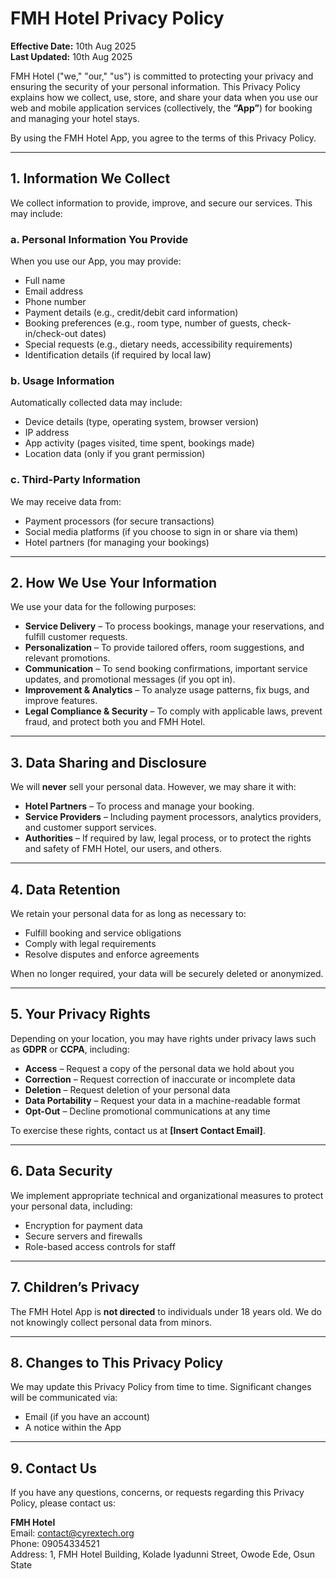# FMH Hotel Privacy Policy

**Effective Date:** 10th Aug 2025  
**Last Updated:** 10th Aug 2025  

FMH Hotel ("we," "our," "us") is committed to protecting your privacy and ensuring the security of your personal information. This Privacy Policy explains how we collect, use, store, and share your data when you use our web and mobile application services (collectively, the **“App”**) for booking and managing your hotel stays.

By using the FMH Hotel App, you agree to the terms of this Privacy Policy.

---

## 1. Information We Collect

We collect information to provide, improve, and secure our services. This may include:

### a. Personal Information You Provide
When you use our App, you may provide:

- Full name  
- Email address  
- Phone number  
- Payment details (e.g., credit/debit card information)  
- Booking preferences (e.g., room type, number of guests, check-in/check-out dates)  
- Special requests (e.g., dietary needs, accessibility requirements)  
- Identification details (if required by local law)  

### b. Usage Information
Automatically collected data may include:

- Device details (type, operating system, browser version)  
- IP address  
- App activity (pages visited, time spent, bookings made)  
- Location data (only if you grant permission)  

### c. Third-Party Information
We may receive data from:

- Payment processors (for secure transactions)  
- Social media platforms (if you choose to sign in or share via them)  
- Hotel partners (for managing your bookings)  

---

## 2. How We Use Your Information

We use your data for the following purposes:

- **Service Delivery** – To process bookings, manage your reservations, and fulfill customer requests.  
- **Personalization** – To provide tailored offers, room suggestions, and relevant promotions.  
- **Communication** – To send booking confirmations, important service updates, and promotional messages (if you opt in).  
- **Improvement & Analytics** – To analyze usage patterns, fix bugs, and improve features.  
- **Legal Compliance & Security** – To comply with applicable laws, prevent fraud, and protect both you and FMH Hotel.  

---

## 3. Data Sharing and Disclosure

We will **never** sell your personal data. However, we may share it with:

- **Hotel Partners** – To process and manage your booking.  
- **Service Providers** – Including payment processors, analytics providers, and customer support services.  
- **Authorities** – If required by law, legal process, or to protect the rights and safety of FMH Hotel, our users, and others.  

---

## 4. Data Retention

We retain your personal data for as long as necessary to:

- Fulfill booking and service obligations  
- Comply with legal requirements  
- Resolve disputes and enforce agreements  

When no longer required, your data will be securely deleted or anonymized.

---

## 5. Your Privacy Rights

Depending on your location, you may have rights under privacy laws such as **GDPR** or **CCPA**, including:

- **Access** – Request a copy of the personal data we hold about you  
- **Correction** – Request correction of inaccurate or incomplete data  
- **Deletion** – Request deletion of your personal data  
- **Data Portability** – Request your data in a machine-readable format  
- **Opt-Out** – Decline promotional communications at any time  

To exercise these rights, contact us at **[Insert Contact Email]**.

---

## 6. Data Security

We implement appropriate technical and organizational measures to protect your personal data, including:

- Encryption for payment data  
- Secure servers and firewalls  
- Role-based access controls for staff  

---

## 7. Children’s Privacy

The FMH Hotel App is **not directed** to individuals under 18 years old. We do not knowingly collect personal data from minors.

---

## 8. Changes to This Privacy Policy

We may update this Privacy Policy from time to time. Significant changes will be communicated via:

- Email (if you have an account)  
- A notice within the App  

---

## 9. Contact Us

If you have any questions, concerns, or requests regarding this Privacy Policy, please contact us:

**FMH Hotel**  
Email: [contact@cyrextech.org](mailto:contact@cyrextech.org)  
Phone: 09054334521  
Address: 1, FMH Hotel Building, Kolade Iyadunni Street, Owode Ede, Osun State  

